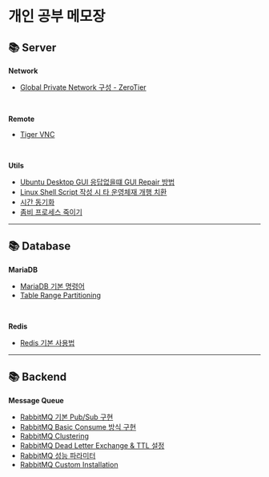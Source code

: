 # 개인 공부 메모장

## 📚 Server

**Network**

- [Global Private Network 구성 - ZeroTier](./Server/Network/Zerotier.md)

<br>

**Remote**

- [Tiger VNC](./Server/Remote/TigerVNC.md)

<br>

**Utils**

- [Ubuntu Desktop GUI 응답없을떄 GUI Repair 방법](./Server/Utils/GUI%20Repair.md)
- [Linux Shell Script 작성 시 타 운영체재 개행 치환](./Server/Utils/개행%20제거.md)
- [시간 동기화](./Server/Utils/시간%20동기화.md)
- [좀비 프로세스 죽이기](./Server/Utils/좀비%20프로세스%20죽이기.md)

---

## 📚 Database

**MariaDB**

- [MariaDB 기본 명령어](./Database/MariaDB/기본%20명령어.md)
- [Table Range Partitioning](./Database/MariaDB/Range%20Partitioning.md)

<br>

**Redis**

- [Redis 기본 사용법](./Database/Redis/Redis%20기본%20사용법.md)

---

## 📚 Backend

**Message Queue**

- [RabbitMQ 기본 Pub/Sub 구현](./Backend/Message-Queue/RabbitMQ/기본구조/RabbitMQ%20-%20PubSub.md)
- [RabbitMQ Basic Consume 방식 구현](./Backend/Message-Queue/RabbitMQ/Basic-Consume/RabbitMQ%20-%20Basic%20Consume.md)
- [RabbitMQ Clustering](./Backend/Message-Queue/RabbitMQ/Clustering/Clustering.md)
- [RabbitMQ Dead Letter Exchange & TTL 설정](./Backend/Message-Queue/RabbitMQ/Dead-Letter-Exchange/RabbitMQ-Dead%20Letter%20Exchange-TTL.md)
- [RabbitMQ 성능 파라미터](./Backend/Message-Queue/RabbitMQ/성능파라미터/성능%20파라미터.md)
- [RabbitMQ Custom Installation]()